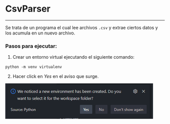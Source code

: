 # CsvParser
---

Se trata de un programa el cual lee archivos `.csv` y extrae ciertos datos y los acumula en un nuevo archivo.

### Pasos para ejecutar:
1. Crear un entorno virtual ejecutando el siguiente comando:

```
python -m venv virtualenv
```

2. Hacer click en *Yes* en el aviso que surge.

![Imagen de aviso de vs code](/assets/readme.img.png)